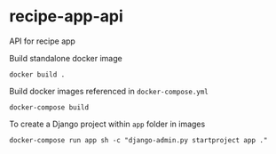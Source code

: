 # recipe-app-api
API for recipe app

Build standalone docker image

`docker build .`

Build docker images referenced in `docker-compose.yml`

`docker-compose build`

To create a Django project within `app` folder in images

`docker-compose run app sh -c "django-admin.py startproject app ."`
